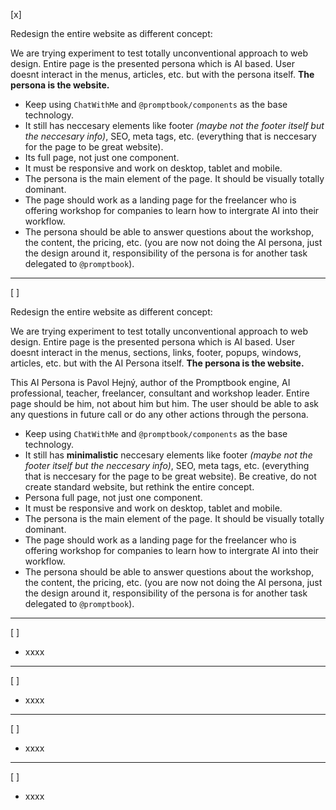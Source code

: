 [x]

Redesign the entire website as different concept:

We are trying experiment to test totally unconventional approach to web design. Entire page is the presented persona which is AI based.
User doesnt interact in the menus, articles, etc. but with the persona itself. **The persona is the website.**


- Keep using `ChatWithMe` and `@promptbook/components` as the base technology.
- It still has neccesary elements like footer *(maybe not the footer itself but the neccesary info)*, SEO, meta tags, etc. (everything that is neccesary for the page to be great website).
- Its full page, not just one component.
- It must be responsive and work on desktop, tablet and mobile.
- The persona is the main element of the page. It should be visually totally dominant.
- The page should work as a landing page for the freelancer who is offering workshop for companies to learn how to intergrate AI into their workflow.
- The persona should be able to answer questions about the workshop, the content, the pricing, etc. (you are now not doing the AI persona, just the design around it, responsibility of the persona is for another task delegated to `@promptbook`).


---


[ ]


Redesign the entire website as different concept:

We are trying experiment to test totally unconventional approach to web design. Entire page is the presented persona which is AI based.
User doesnt interact in the menus, sections, links, footer, popups, windows, articles, etc. but with the AI Persona itself. **The persona is the website.**


This AI Persona is Pavol Hejný, author of the Promptbook engine, AI professional, teacher, freelancer, consultant and workshop leader.
Entire page should be him, not about him but him. The user should be able to ask any questions in future call or do any other actions through the persona.


- Keep using `ChatWithMe` and `@promptbook/components` as the base technology.
- It still has **minimalistic** neccesary elements like footer *(maybe not the footer itself but the neccesary info)*, SEO, meta tags, etc. (everything that is neccesary for the page to be great website). Be creative, do not create standard website, but rethink the entire concept.
- Persona full page, not just one component.
- It must be responsive and work on desktop, tablet and mobile.
- The persona is the main element of the page. It should be visually totally dominant.
- The page should work as a landing page for the freelancer who is offering workshop for companies to learn how to intergrate AI into their workflow.
- The persona should be able to answer questions about the workshop, the content, the pricing, etc. (you are now not doing the AI persona, just the design around it, responsibility of the persona is for another task delegated to `@promptbook`).



---


[ ]


- xxxx


---


[ ]


- xxxx


---


[ ]


- xxxx


---


[ ]


- xxxx